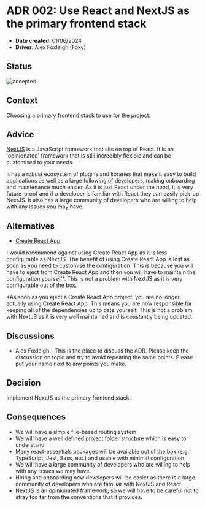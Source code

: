 # ADR 002: Use React and NextJS as the primary frontend stack

- **Date created**: 01/06/2024
- **Driver**: Alex Foxleigh (Foxy)

## Status

![accepted]

## Context

Choosing a primary frontend stack to use for the project.

## Advice

[NextJS](https://nextjs.org/) is a JavaScript framework that sits on top of
React. It is an 'opinionated' framework that is still incredibly flexible and can
be customised to your needs.

It has a robust ecosystem of plugins and libraries that make it easy to
build applications as well as a large following of developers, making
onboarding and maintenance much easier. As it is just React under the
hood, it is very future-proof and if a developer is familiar with React they can
easily pick-up NextJS. It also has a large community of developers who are willing
to help with any issues you may have.

## Alternatives

- [Create React App](https://create-react-app.dev/)

I would recommend against using Create React App as it is less configurable as NextJS.
The benefit of using Create React App is lost as soon as you need to customise the
configuration. This is because you will have to eject from Create React App and
then you will have to maintain the configuration yourself\*. This is not a problem
with NextJS as it is very configurable out of the box.

\*As soon as you eject a Create React App project, you are no longer actually using
Create React App. This means you are now responsible for keeping all of the
dependencies up to date yourself. This is not a problem with NextJS as it is very
well maintained and is constantly being updated.

## Discussions

- Alex Foxleigh - This is the place to discuss the ADR. Please keep the discussion
  on topic and try to avoid repeating the same points. Please put your name next to
  any points you make.

## Decision

Implement NextJS as the primary frontend stack.

## Consequences

- We will have a simple file-based routing system
- We will have a well defined project folder structure which is easy to
  understand
- Many react-essentials packages will be available out of the box (e.g.
  TypeScript, Jest, Sass, etc.) and usable with minimal configuration.
- We will have a large community of developers who are willing to help
  with any issues we may have.
- Hiring and onboarding new developers will be easier as there is a large
  community of developers who are familiar with NextJS and React.
- NextJS is an opinionated framework, so we will have to be careful not
  to stray too far from the conventions that it provides.

[proposed]: https://img.shields.io/badge/Proposed-yellow?style=for-the-badge
[accepted]: https://img.shields.io/badge/Accepted-green?style=for-the-badge
[superceded]: https://img.shields.io/badge/Superceded-orange?style=for-the-badge
[rejected]: https://img.shields.io/badge/Rejected-red?style=for-the-badge
[deprecated]: https://img.shields.io/badge/Deprecated-grey?style=for-the-badge

